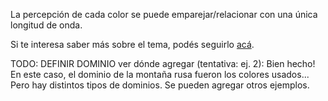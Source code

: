 La percepción de cada color se puede emparejar/relacionar con una única longitud de onda.

Si te interesa saber más sobre el tema, podés seguirlo [acá](https://es.wikipedia.org/wiki/Espectro_visible#Colores_del_espectro).

TODO: DEFINIR DOMINIO
ver dónde agregar (tentativa: ej. 2):
Bien hecho!
En este caso, el dominio de la montaña rusa fueron los colores usados... Pero hay distintos tipos de dominios. Se pueden agregar otros ejemplos.